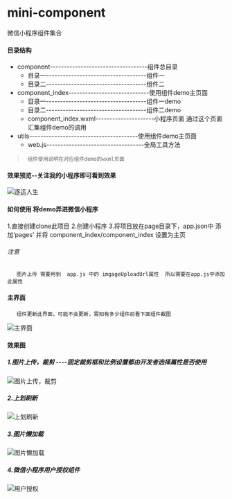 # mini-component
微信小程序组件集合

#### 目录结构

* component-----------------------------------组件总目录
   * 目录一------------------------------------组件一
   * 目录二------------------------------------组件二
* component_index-----------------------------使用组件demo主页面
   * 目录一------------------------------------组件一demo
   * 目录二------------------------------------组件二demo
   * component_index.wxml---------------------小程序页面 通过这个页面汇集组件demo的调用 
* utils---------------------------------------使用组件demo主页面
   * web.js-----------------------------------全局工具方法
   
>      组件使用说明在对应组件demo的wxml页面 
  
#### 效果预览--关注我的小程序即可看到效果

![逐运人生](https://zyrs-xyz.oss-cn-beijing.aliyuncs.com/other/gh_3a849a69c21a_258.jpg)

#### 如何使用 将demo弄进微信小程序
 
  1.直接创建clone此项目
  2.创建小程序
  3.将项目放在page目录下，app.json中 添加‘pages’ 并将  component_index/component_index 设置为主页
  ###### 注意 
       图片上传 需要用到  app.js 中的 imgageUploadUrl属性  所以需要在app.js中添加此属性
 
#### 主界面    
       组件更新此界面，可能不会更新，需知有多少组件前看下面组件截图
 ![主界面](https://zyrs-xyz.oss-cn-beijing.aliyuncs.com/other/%40A8%7BE30QME%5B%5B8FEW0YZM9J7.png)
#### 效果图

##### 1.图片上传，裁剪    ----固定裁剪框和比例设置都由开发者选择属性是否使用    

![图片上传，裁剪](https://zyrs-xyz.oss-cn-beijing.aliyuncs.com/other/A%5BB%251QD%7EQ%5DY5UU%25YKWD%7B0P7.png)
 
##### 2.上划刷新         

 ![上划刷新](https://zyrs-xyz.oss-cn-beijing.aliyuncs.com/other/4%7E1J%24%29B9%28T%29986KWM2L3XE8.png)  

##### 3.图片懒加载      

![图片懒加载](https://zyrs-xyz.oss-cn-beijing.aliyuncs.com/other/%7BBGR%5DG%25%600GYD3P9KQ2%7B73YQ.png)  


##### 4.微信小程序用户授权组件

![用户授权](https://zyrs-xyz.oss-cn-beijing.aliyuncs.com/other/%29958%5BLU%25HSX8%24P7GWH_GJCV.png)  

